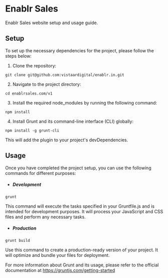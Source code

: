# Enablr Sales 

Enablr Sales website setup and usage guide. 

## Setup
To set up the necessary dependencies for the project, please follow the steps below:
1. Clone the repository:
```shell
git clone git@github.com:vistaardigital/enablr.in.git
```
2. Navigate to the project directory:
```shell
cd enablrsales.com/v1
```
3. Install the required node_modules by running the following command:
```shell
npm install
```
4. Install Grunt and its command-line interface (CLI) globally:
```shell
npm install -g grunt-cli
```

This will add the plugin to your project's devDependencies.

## Usage
Once you have completed the project setup, you can use the following commands for different purposes:
- ##### Development
```shell
grunt
```
This command will execute the tasks specified in your Gruntfile.js and is intended for development purposes. It will process your JavaScript and CSS files and perform any necessary tasks.

- ##### Production
```shell
grunt build
```
Use this command to create a production-ready version of your project. It will optimize and bundle your files for deployment.

For more information about Grunt and its usage, please refer to the official documentation at https://gruntjs.com/getting-started